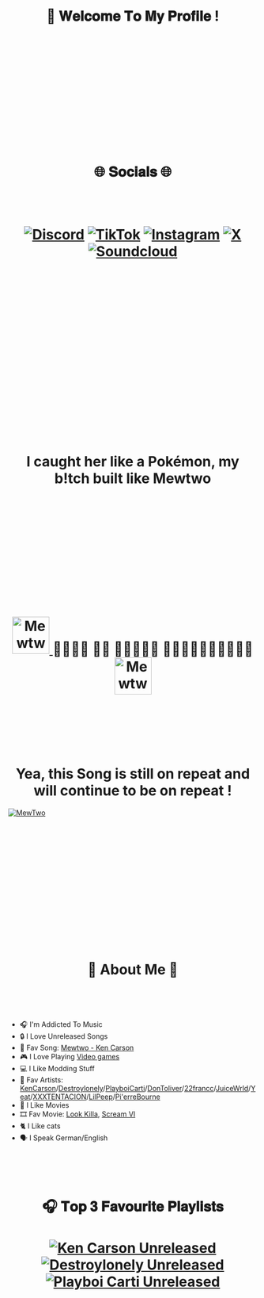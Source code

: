 

<h1 align="center">
  👋 𝐖𝐞𝐥𝐜𝐨𝐦𝐞 𝐓𝐨 𝐌𝐲 𝐏𝐫𝐨𝐟𝐢𝐥𝐞 !
</h1>

<br>
<br>  
<br>
<br>
<br>
<br>
<br>
<br>
<br>
<br>
<br>
<br>
<br>

<h1 align="center">
   🌐 𝐒𝐨𝐜𝐢𝐚𝐥𝐬 🌐 
</h1>
<br>
<br>
<h1 align="center">
	
[![Discord](https://i.imgur.com/GoXdHiK.png)](https://discord.gg/QZMMskPwvj) [![TikTok](https://i.imgur.com/NTeGBws.png)](https://tiktok.com/@real.yungpsycho) [![Instagram](https://i.imgur.com/Lmvh8m4.png)](https://instagram.com/@yungpsycho0) [![X](https://i.imgur.com/9dmmz2Y.png)](https://x.com/@realyungpsycho) [![Soundcloud](https://i.imgur.com/GvFqsYv.png)](https://soundcloud.com/symbiotchaoss)


</h1>

<br>
<br>
<br>
<br>
<br>
<br>
<br>
<br>
<br>
<br>
<br>
<br>
<br>
<br>
<br>
<br>
<br>
<br>
<br>

<h1 align="center">
I caught her like a Pokémon, my b!tch built like Mewtwo
</h1>

<br>
<br>
<br>
<br>
<br>
<br>
<br>
<br>
<br>
<br>
<br>
<br>

<h1 align="center">
<a href="https://soundcloud.com/kencarson/sets/a-great-chaos-deluxe-1" target="_blank">
<img src="https://i.imgur.com/23qVbx4.png" width="75" height="75" alt="Mewtwo">
</a>᲼᲼᲼᲼
	᲼𝐀 𝐆𝐫𝐞𝐚𝐭 𝐂𝐡𝐚𝐨𝐬᲼᲼᲼᲼᲼
<a href="https://soundcloud.com/kencarson/sets/a-great-chaos-deluxe-1" target="_blank">
<img src="https://i.imgur.com/jj7Y2iG.png" width="75" height="75" alt="Mewtwo">
</a>
</h1> 
<br>
<br>
<br>
<br>
<br>

<h1 align="center">
  Yea, this Song is still on repeat and will continue to be on repeat !
</h1> 

[![MewTwo](https://i.imgur.com/BUg4oEj.png)](https://soundcloud.com/kencarson/mewtwo)

<br>
<br>
<br>
<br>
<br>
<br>
<br>
<br>
<br>
<br>
<br>
<br>
<br>
<br>

<h1 align="center">
  💫 About Me 💫
</h1> 
<br>
<br>
<br>
 
* 🎧 I'm Addicted To Music
* 🔒 I Love Unreleased Songs
* 🤍 Fav Song: [Mewtwo - Ken Carson](https://soundcloud.com/kencarson/mewtwo)
* 🎮 I Love Playing [Video games](https://steamcommunity.com/profiles/76561199014072673/games/?tab=all)
* 💻 I Like Modding Stuff
* 🤍 Fav Artists: [KenCarson](https://soundcloud.com/kencarson?utm_source=clipboard&utm_medium=text&utm_campaign=social_sharing)/[Destroylonely](https://soundcloud.com/destroylonely?utm_source=clipboard&utm_medium=text&utm_campaign=social_sharing)/[PlayboiCarti](https://soundcloud.com/playboicarti?utm_source=clipboard&utm_medium=text&utm_campaign=social_sharing)/[DonToliver](https://soundcloud.com/dontoliver?utm_source=clipboard&utm_medium=text&utm_campaign=social_sharing)/[22francc](https://soundcloud.com/22francc?utm_source=clipboard&utm_medium=text&utm_campaign=social_sharing)/[JuiceWrld](https://soundcloud.com/uiceheidd?utm_source=clipboard&utm_medium=text&utm_campaign=social_sharing)/[Yeat](https://soundcloud.com/lilyeat?utm_source=clipboard&utm_medium=text&utm_campaign=social_sharing)/[XXXTENTACION](https://soundcloud.com/jahseh-onfroy?utm_source=clipboard&utm_medium=text&utm_campaign=social_sharing)/[LilPeep](https://soundcloud.com/lil_peep?utm_source=clipboard&utm_medium=text&utm_campaign=social_sharing)/[Pi'erreBourne](https://soundcloud.com/pierrebourne?utm_source=clipboard&utm_medium=text&utm_campaign=social_sharing)
* 🎥 I Like Movies
* 🎞️ Fav Movie: [Look Killa](https://www.imdb.com/title/tt27692178), [Scream VI](https://www.imdb.com/title/tt17663992)
* 🐈 I Like cats
* 🗣️ I Speak German/English
</h1>

<br>
<br>
<br>
<h1 align="center">
🎧 𝐓𝐨𝐩 𝟑 𝐅𝐚𝐯𝐨𝐮𝐫𝐢𝐭𝐞 𝐏𝐥𝐚𝐲𝐥𝐢𝐬𝐭𝐬
</h1>
<h1 align="center">
<!-- BEGIN SOUNDCLOUD-CARDS -->

[<img src="https://i.imgur.com/waAYkq8.jpeg" alt="Ken Carson Unreleased" title="My Top 1 Unreleased Playlist">](https://soundcloud.com/symbiotchaoss/sets/ken-carson-unreleased/s-AcNkxB0uzHi?si=b41cfcb5b94c4c4dac8f5091a3203985&utm_source=clipboard&utm_medium=text&utm_campaign=social_sharing)
[<img src="https://i.imgur.com/wCNYPn7.jpeg" alt="Destroylonely Unreleased" title="My Top 2 Unreleased Playlist">](https://soundcloud.com/symbiotchaoss/sets/ken-carson-unreleased/s-AcNkxB0uzHi?si=b41cfcb5b94c4c4dac8f5091a3203985&utm_source=clipboard&utm_medium=text&utm_campaign=social_sharing)
[<img src="https://i.imgur.com/tdPZNI2.jpeg" alt="Playboi Carti Unreleased" title="My Top 3 Unreleased Playlist">](https://soundcloud.com/symbiotchaoss/sets/ken-carson-unreleased/s-AcNkxB0uzHi?si=b41cfcb5b94c4c4dac8f5091a3203985&utm_source=clipboard&utm_medium=text&utm_campaign=social_sharing)

<!-- END SOUNDCLOUD-CARDS -->
</h1>

<br>
<br>
<br>
<br>
<br>
